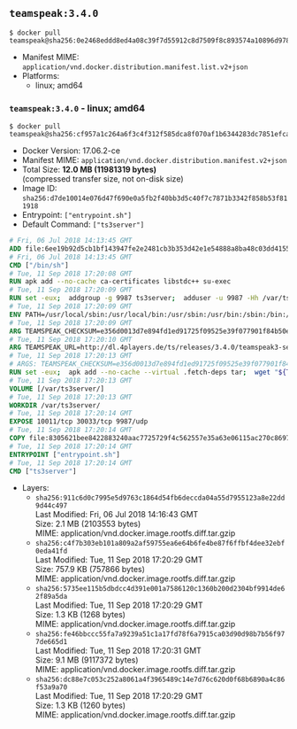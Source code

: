 ## `teamspeak:3.4.0`

```console
$ docker pull teamspeak@sha256:0e2468eddd8ed4a08c39f7d55912c8d7509f8c893574a10896d9780957b6daa9
```

-	Manifest MIME: `application/vnd.docker.distribution.manifest.list.v2+json`
-	Platforms:
	-	linux; amd64

### `teamspeak:3.4.0` - linux; amd64

```console
$ docker pull teamspeak@sha256:cf957a1c264a6f3c4f312f585dca8f070af1b6344283dc7851efca252ffa1847
```

-	Docker Version: 17.06.2-ce
-	Manifest MIME: `application/vnd.docker.distribution.manifest.v2+json`
-	Total Size: **12.0 MB (11981319 bytes)**  
	(compressed transfer size, not on-disk size)
-	Image ID: `sha256:d7de10014e076d47f690e0a5fb2f40bb3d5c40f7c7871b3342f858b53f811918`
-	Entrypoint: `["entrypoint.sh"]`
-	Default Command: `["ts3server"]`

```dockerfile
# Fri, 06 Jul 2018 14:13:45 GMT
ADD file:6ee19b92d5cb1bf143947fe2e2481cb3b353d42e1e54888a8ba48c03dd4155f2 in / 
# Fri, 06 Jul 2018 14:13:45 GMT
CMD ["/bin/sh"]
# Tue, 11 Sep 2018 17:20:08 GMT
RUN apk add --no-cache ca-certificates libstdc++ su-exec
# Tue, 11 Sep 2018 17:20:09 GMT
RUN set -eux;  addgroup -g 9987 ts3server;  adduser -u 9987 -Hh /var/ts3server -G ts3server -s /sbin/nologin -D ts3server;  mkdir -p /var/ts3server /var/run/ts3server;  chown ts3server:ts3server /var/ts3server /var/run/ts3server;  chmod 777 /var/ts3server /var/run/ts3server
# Tue, 11 Sep 2018 17:20:09 GMT
ENV PATH=/usr/local/sbin:/usr/local/bin:/usr/sbin:/usr/bin:/sbin:/bin:/opt/ts3server
# Tue, 11 Sep 2018 17:20:09 GMT
ARG TEAMSPEAK_CHECKSUM=e356d0013d7e894fd1ed91725f09525e39f077901f84b50ecad0f1e5ab4ad527
# Tue, 11 Sep 2018 17:20:10 GMT
ARG TEAMSPEAK_URL=http://dl.4players.de/ts/releases/3.4.0/teamspeak3-server_linux_alpine-3.4.0.tar.bz2
# Tue, 11 Sep 2018 17:20:13 GMT
# ARGS: TEAMSPEAK_CHECKSUM=e356d0013d7e894fd1ed91725f09525e39f077901f84b50ecad0f1e5ab4ad527 TEAMSPEAK_URL=http://dl.4players.de/ts/releases/3.4.0/teamspeak3-server_linux_alpine-3.4.0.tar.bz2
RUN set -eux;  apk add --no-cache --virtual .fetch-deps tar;  wget "${TEAMSPEAK_URL}" -O server.tar.bz2;  echo "${TEAMSPEAK_CHECKSUM} *server.tar.bz2" | sha256sum -c -;  mkdir -p /opt/ts3server;  tar -xf server.tar.bz2 --strip-components=1 -C /opt/ts3server;  rm server.tar.bz2;  apk del .fetch-deps;  mv /opt/ts3server/*.so /opt/ts3server/redist/* /usr/local/lib;  ldconfig /usr/local/lib;  chown -R ts3server:ts3server /opt/ts3server
# Tue, 11 Sep 2018 17:20:13 GMT
VOLUME [/var/ts3server/]
# Tue, 11 Sep 2018 17:20:13 GMT
WORKDIR /var/ts3server/
# Tue, 11 Sep 2018 17:20:14 GMT
EXPOSE 10011/tcp 30033/tcp 9987/udp
# Tue, 11 Sep 2018 17:20:14 GMT
COPY file:8305621bee8422883240aac7725729f4c562557e35a63e06115ac270c86978db in /opt/ts3server 
# Tue, 11 Sep 2018 17:20:14 GMT
ENTRYPOINT ["entrypoint.sh"]
# Tue, 11 Sep 2018 17:20:14 GMT
CMD ["ts3server"]
```

-	Layers:
	-	`sha256:911c6d0c7995e5d9763c1864d54fb6deccda04a55d7955123a8e22dd9d44c497`  
		Last Modified: Fri, 06 Jul 2018 14:16:43 GMT  
		Size: 2.1 MB (2103553 bytes)  
		MIME: application/vnd.docker.image.rootfs.diff.tar.gzip
	-	`sha256:c4f7b303eb101a809a2af59755ea6e64b6fe4be87f6ffbf4dee32ebf0eda41fd`  
		Last Modified: Tue, 11 Sep 2018 17:20:29 GMT  
		Size: 757.9 KB (757866 bytes)  
		MIME: application/vnd.docker.image.rootfs.diff.tar.gzip
	-	`sha256:5735ee115b5dbdcc4d391e001a7586120c1360b200d2304bf9914de62f89a5da`  
		Last Modified: Tue, 11 Sep 2018 17:20:29 GMT  
		Size: 1.3 KB (1268 bytes)  
		MIME: application/vnd.docker.image.rootfs.diff.tar.gzip
	-	`sha256:fe46bbccc55fa7a9239a51c1a17fd78f6a7915ca03d90d98b7b56f977de665d1`  
		Last Modified: Tue, 11 Sep 2018 17:20:31 GMT  
		Size: 9.1 MB (9117372 bytes)  
		MIME: application/vnd.docker.image.rootfs.diff.tar.gzip
	-	`sha256:dc88e7c053c252a8061a4f3965489c14e7d76c620d0f68b6890a4c86f53a9a70`  
		Last Modified: Tue, 11 Sep 2018 17:20:29 GMT  
		Size: 1.3 KB (1260 bytes)  
		MIME: application/vnd.docker.image.rootfs.diff.tar.gzip
